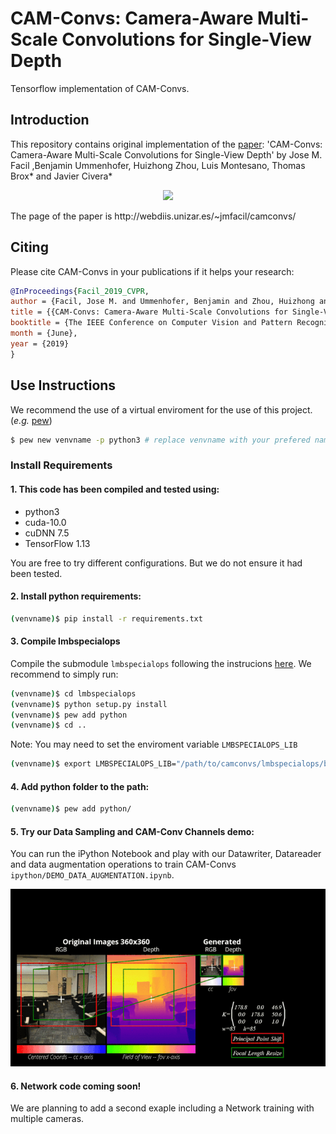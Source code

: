 # CAM-Convs: Camera-Aware Multi-Scale Convolutions for Single-View Depth

Tensorflow implementation of CAM-Convs.

## Introduction
This repository contains original implementation of the [paper](http://openaccess.thecvf.com/content_CVPR_2019/papers/Facil_CAM-Convs_Camera-Aware_Multi-Scale_Convolutions_for_Single-View_Depth_CVPR_2019_paper.pdf): 'CAM-Convs: Camera-Aware Multi-Scale Convolutions for Single-View Depth' by Jose M. Facil ,Benjamin Ummenhofer, Huizhong Zhou, Luis Montesano, Thomas Brox* and Javier Civera*

<p align="center">
<img src='https://webdiis.unizar.es/~jmfacil/imgs/camconvs_teaser.png' width=600>
  
  </p>
The page of the paper is http://webdiis.unizar.es/~jmfacil/camconvs/

## Citing
Please cite CAM-Convs in your publications if it helps your research:
```bibtex
@InProceedings{Facil_2019_CVPR,
author = {Facil, Jose M. and Ummenhofer, Benjamin and Zhou, Huizhong and Montesano, Luis and Brox, Thomas and Civera, Javier},
title = {{CAM-Convs: Camera-Aware Multi-Scale Convolutions for Single-View Depth}},
booktitle = {The IEEE Conference on Computer Vision and Pattern Recognition (CVPR)},
month = {June},
year = {2019}
}
```

## Use Instructions
We recommend the use of a virtual enviroment for the use of this project. (*e.g.* [pew](https://github.com/berdario/pew))
```bash
$ pew new venvname -p python3 # replace venvname with your prefered name (it also works with python 2.7)
```
### Install Requirements
#### 1. This code has been compiled and tested using:
  - python3
  - cuda-10.0
  - cuDNN 7.5
  - TensorFlow 1.13
 
 You are free to try different configurations. But we do not ensure it had been tested.
#### 2. Install  python requirements:
  ```bash
  (venvname)$ pip install -r requirements.txt
  
  ```
#### 3. Compile lmbspecialops
Compile the submodule `lmbspecialops` following the instrucions [here](https://github.com/lmb-freiburg/lmbspecialops).
We recommend to simply run:
  ```bash
  (venvname)$ cd lmbspecialops
  (venvname)$ python setup.py install
  (venvname)$ pew add python
  (venvname)$ cd ..
  ```
Note: You may need to set the enviroment variable `LMBSPECIALOPS_LIB`
  ```bash
  (venvname)$ export LMBSPECIALOPS_LIB="/path/to/camconvs/lmbspecialops/build/lib.linux-x86_64-3.5/lmbspecialops.so" 
  ```
#### 4. Add python folder to the path:
  ```bash
  (venvname)$ pew add python/
  ```
#### 5. Try our Data Sampling and CAM-Conv Channels demo:
You can run the iPython Notebook and play with our Datawriter, Datareader and data augmentation operations to train CAM-Convs `ipython/DEMO_DATA_AUGMENTATION.ipynb`.
<p align="center">
<img src='ipython/demo/images/demo2.gif' width=900>
  
  </p>
  
#### 6. Network code coming soon!
We are planning to add a second exaple including a Network training with multiple cameras. 

